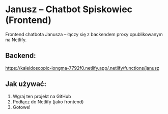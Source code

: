 # Janusz – Chatbot Spiskowiec (Frontend)

Frontend chatbota Janusza – łączy się z backendem proxy opublikowanym na Netlify.

## Backend:
https://kaleidoscopic-longma-7792f0.netlify.app/.netlify/functions/janusz

## Jak używać:
1. Wgraj ten projekt na GitHub
2. Podłącz do Netlify (jako frontend)
3. Gotowe!
